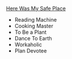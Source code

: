 [Here Was My Safe Place](https://fishfourteen.github.io/)
- Reading Machine
- Cooking Master
- To Be a Plant
- Dance To Earth
- Workaholic
- Plan Devotee
